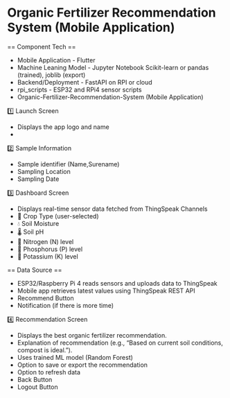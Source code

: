 # Organic Fertilizer Recommendation System (Mobile Application)

== Component Tech ==
* Mobile Application - Flutter
* Machine Leaning Model - Jupyter Notebook Scikit-learn or pandas (trained), joblib (export)
* Backend/Deployment - FastAPI on RPI or cloud
* rpi_scripts - ESP32 and RPi4 sensor scripts
* Organic-Fertilizer-Recommendation-System (Mobile Application)

1️⃣ Launch Screen
* Displays the app logo and name
* 
2️⃣ Sample Information
* Sample identifier (Name,Surename)
* Sampling Location
* Sampling Date

3️⃣ Dashboard Screen
* Displays real-time sensor data fetched from ThingSpeak Channels
* 🌾 Crop Type (user-selected)
* 💧 Soil Moisture
* 🌡️ Soil pH
* 🧪 Nitrogen (N) level
* 🧪 Phosphorus (P) level
* 🧪 Potassium (K) level

== Data Source ==
* ESP32/Raspberry Pi 4 reads sensors and uploads data to ThingSpeak
* Mobile app retrieves latest values using ThingSpeak REST API
* Recommend Button
* Notification (if there is more time)

4️⃣ Recommendation Screen
* Displays the best organic fertilizer recommendation.
* Explanation of recommendation (e.g., “Based on current soil conditions, compost is ideal.”).
* Uses trained ML model (Random Forest)
* Option to save or export the recommendation
* Option to refresh data
* Back Button
* Logout Button
